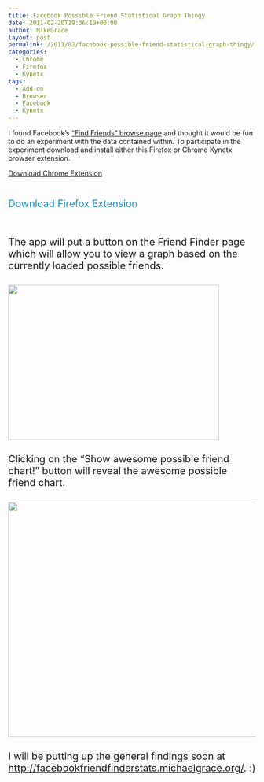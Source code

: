 ```yaml
---
title: Facebook Possible Friend Statistical Graph Thingy
date: 2011-02-20T19:36:19+00:00
author: MikeGrace
layout: post
permalink: /2011/02/facebook-possible-friend-statistical-graph-thingy/
categories:
  - Chrome
  - Firefox
  - Kynetx
tags:
  - Add-on
  - Browser
  - Facebook
  - Kynetx
---
```

I found Facebook&#8217;s [&#8220;Find Friends&#8221; browse page](http://www.facebook.com/find-friends/browser/) and thought it would be fun to do an experiment with the data contained within. To participate in the experiment download and install either this Firefox or Chrome Kynetx browser extension.

[Download Chrome Extension](http://mikegrace.s3.amazonaws.com/geek-blog/possible-facebook-friend-stats-thingy/Facebook_Possible_Friend_Statistical_Graph_Thingy.crx)

<p style="padding-top: 0px; padding-right: 0px; padding-bottom: 27px; padding-left: 0px; outline-width: 0px; outline-style: initial; outline-color: initial; font-weight: inherit; font-style: inherit; font-size: 20px; font-family: inherit; vertical-align: baseline; margin: 0px;">
  <a style="outline-width: 0px; outline-style: initial; outline-color: initial; font-weight: inherit; font-style: inherit; font-size: 20px; font-family: inherit; vertical-align: baseline; color: #208bab; text-decoration: none; padding: 0px; margin: 0px;" href="http://mikegrace.s3.amazonaws.com/geek-blog/possible-facebook-friend-stats-thingy/Facebook_Possible_Friend_Statistical_Graph_Thingy.crx"><img style="outline-width: 0px; outline-style: initial; outline-color: initial; font-weight: inherit; font-style: inherit; font-size: 20px; font-family: inherit; vertical-align: baseline; padding: 0px; margin: 0px; border: 0px initial initial;" src="http://mikegrace.s3.amazonaws.com/geek-blog/chrome-90.png" alt="" /></a>
</p>

<p style="padding-top: 0px; padding-right: 0px; padding-bottom: 27px; padding-left: 0px; outline-width: 0px; outline-style: initial; outline-color: initial; font-weight: inherit; font-style: inherit; font-size: 20px; font-family: inherit; vertical-align: baseline; margin: 0px;">
  <a style="outline-width: 0px; outline-style: initial; outline-color: initial; font-weight: inherit; font-style: inherit; font-size: 20px; font-family: inherit; vertical-align: baseline; color: #208bab; text-decoration: none; padding: 0px; margin: 0px;" href="http://mikegrace.s3.amazonaws.com/geek-blog/possible-facebook-friend-stats-thingy/Facebook_Possible_Friend_Statistical_Graph_Thingy.xpi">Download Firefox Extension</a>
</p>

<p style="padding-top: 0px; padding-right: 0px; padding-bottom: 27px; padding-left: 0px; outline-width: 0px; outline-style: initial; outline-color: initial; font-weight: inherit; font-style: inherit; font-size: 20px; font-family: inherit; vertical-align: baseline; margin: 0px;">
  <a style="outline-width: 0px; outline-style: initial; outline-color: initial; font-weight: inherit; font-style: inherit; font-size: 20px; font-family: inherit; vertical-align: baseline; color: #208bab; text-decoration: none; padding: 0px; margin: 0px;" href="http://mikegrace.s3.amazonaws.com/geek-blog/possible-facebook-friend-stats-thingy/Facebook_Possible_Friend_Statistical_Graph_Thingy.xpi"><img style="outline-width: 0px; outline-style: initial; outline-color: initial; font-weight: inherit; font-style: inherit; font-size: 20px; font-family: inherit; vertical-align: baseline; padding: 0px; margin: 0px; border: 0px initial initial;" src="http://mikegrace.s3.amazonaws.com/geek-blog/firefox-90.png" alt="" /></a>
</p>

<p style="padding-top: 0px; padding-right: 0px; padding-bottom: 27px; padding-left: 0px; outline-width: 0px; outline-style: initial; outline-color: initial; font-weight: inherit; font-style: inherit; font-size: 20px; font-family: inherit; vertical-align: baseline; margin: 0px;">
  The app will put a button on the Friend Finder page which will allow you to view a graph based on the currently loaded possible friends.
</p>

<p style="padding-top: 0px; padding-right: 0px; padding-bottom: 27px; padding-left: 0px; outline-width: 0px; outline-style: initial; outline-color: initial; font-weight: inherit; font-style: inherit; font-size: 20px; font-family: inherit; vertical-align: baseline; margin: 0px;">
  <img class="alignnone" src="http://mikegrace.s3.amazonaws.com/geek-blog/possible-facebook-friend-stats-thingy/Screen%20shot%202011-02-20%20at%206.22.20%20PM.png" alt="" width="429" height="315" />
</p>

<p style="padding-top: 0px; padding-right: 0px; padding-bottom: 27px; padding-left: 0px; outline-width: 0px; outline-style: initial; outline-color: initial; font-weight: inherit; font-style: inherit; font-size: 20px; font-family: inherit; vertical-align: baseline; margin: 0px;">
  Clicking on the &#8220;Show awesome possible friend chart!&#8221; button will reveal the awesome possible friend chart.
</p>

<p style="padding-top: 0px; padding-right: 0px; padding-bottom: 27px; padding-left: 0px; outline-width: 0px; outline-style: initial; outline-color: initial; font-weight: inherit; font-style: inherit; font-size: 20px; font-family: inherit; vertical-align: baseline; margin: 0px;">
  <img class="alignnone" src="http://mikegrace.s3.amazonaws.com/geek-blog/possible-facebook-friend-stats-thingy/Screen%20shot%202011-02-20%20at%206.23.58%20PM.png" alt="" width="660" height="478" />
</p>

<p style="padding-top: 0px; padding-right: 0px; padding-bottom: 27px; padding-left: 0px; outline-width: 0px; outline-style: initial; outline-color: initial; font-weight: inherit; font-style: inherit; font-size: 20px; font-family: inherit; vertical-align: baseline; margin: 0px;">
  I will be putting up the general findings soon at <a href="http://facebookfriendfinderstats.michaelgrace.org/">http://facebookfriendfinderstats.michaelgrace.org/</a>. :)
</p>